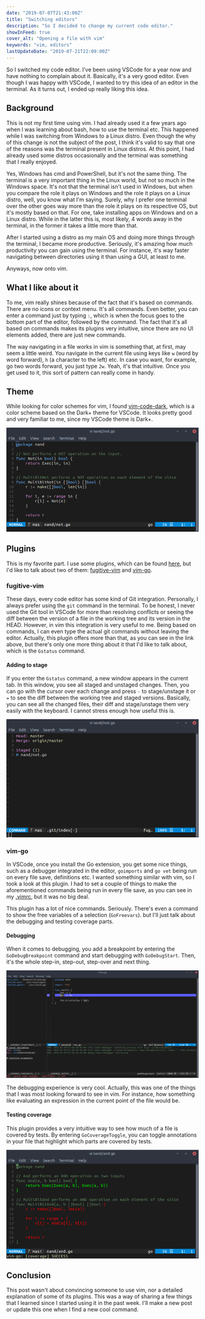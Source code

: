 ```yaml
---
date: "2019-07-07T21:43:00Z"
title: "Switching editors"
description: "So I decided to change my current code editor."
showInFeed: true
cover_alt: "Opening a file with vim"
keywords: "vim, editors"
lastUpdateDate: "2019-07-21T22:09:00Z"
---
```

So I switched my code editor. I've been using VSCode for a year now and have nothing to complain about it. Basically, it's a very good editor. Even though I was happy with VSCode, I wanted to try this idea of an editor in the terminal. As it turns out, I ended up really liking this idea.

## Background
This is not my first time using vim. I had already used it a few years ago when I was learning about bash, how to use the terminal etc. This happened while I was switching from Windows to a Linux distro. Even though the why of this change is not the subject of the post, I think it's valid to say that one of the reasons was the terminal present in Linux distros. At this point, I had already used some distros occasionally and the terminal was something that I really enjoyed.

Yes, Windows has cmd and PowerShell, but it's not the same thing. The terminal is a very important thing in the Linux world, but not so much in the Windows space. It's not that the terminal isn't used in Windows, but when you compare the role it plays on Windows and the role it plays on a Linux distro, well, you know what I'm saying. Surely, why I prefer one terminal over the other goes way more than the role it plays on its respective OS, but it's mostly based on that. For one, take installing apps on Windows and on a Linux distro. While in the latter this is, most likely, 4 words away in the terminal, in the former it takes a little more than that.

After I started using a distro as my main OS and doing more things through the terminal, I became more productive. Seriously, it's amazing how much productivity you can gain using the terminal. For instance, it's way faster navigating between directories using it than using a GUI, at least to me.

Anyways, now onto vim.

## What I like about it
To me, vim really shines because of the fact that it's based on commands. There are no icons or context menu. It's all commands. Even better, you can enter a command just by typing `:`, which is when the focus goes to the bottom part of the editor, followed by the command. The fact that it's all based on commands makes its plugins very intuitive, since there are no UI elements added, there are just new commands.

The way navigating in a file works in vim is something that, at first, may seem a little weird. You navigate in the current file using keys like `w` (word by word forward), `h` (a character to the left) etc. In case you want, for example, go two words forward, you just type `2w`. Yeah, it's that intuitive. Once you get used to it, this sort of pattern can really come in handy.

## Theme
While looking for color schemes for vim, I found [vim-code-dark](https://vimawesome.com/plugin/vim-code-dark), which is a color scheme based on the Dark+ theme for VSCode. It looks pretty good and very familiar to me, since my VSCode theme is Dark+.

![vim-code-dark color scheme](vim-theme.png)

## Plugins
This is my favorite part. I use some plugins, which can be found [here](https://github.com/efreitasn/config/blob/master/.vimrc), but I'd like to talk about two of them: [fugitive-vim](https://vimawesome.com/plugin/fugitive-vim) and [vim-go](https://vimawesome.com/plugin/vim-go).

### fugitive-vim
These days, every code editor has some kind of Git integration. Personally, I always prefer using the `git` command in the terminal. To be honest, I never used the Git tool in VSCode for more than resolving conflicts or seeing the diff between the version of a file in the working tree and its version in the HEAD. However, in vim this integration is very useful to me. Being based on commands, I can even type the actual git commands without leaving the editor. Actually, this plugin offers more than that, as you can see in the link above, but there's only one more thing about it that I'd like to talk about, which is the `Gstatus` command.

#### Adding to stage
If you enter the `Gstatus` command, a new window appears in the current tab. In this window, you see all staged and unstaged changes. Then, you can go with the cursor over each change and press `-` to stage/unstage it or `=` to see the diff between the working tree and staged versions. Basically, you can see all the changed files, their diff and stage/unstage them very easily with the keyboard. I cannot stress enough how useful this is. 

![Gstatus window](gstatus.png)

### vim-go
In VSCode, once you install the Go extension, you get some nice things, such as a debugger integrated in the editor, `goimports` and `go vet`  being run on every file save, definitions etc. I wanted something similar with vim, so I took a look at this plugin. I had to set a couple of things to make the aforementioned commands being run in every file save, as you can see in my [.vimrc](https://vimawesome.com/plugin/vim-go), but it was no big deal.

This plugin has a lot of nice commands. Seriously. There's even a command to show the free variables of a selection (`GoFreevars`). but I'll just talk about the debugging and testing coverage parts.
#### Debugging
When it comes to debugging, you add a breakpoint by entering the `GoDebugBreakpoint` command and start debugging with `GoDebugStart`. Then, it's the whole step-in, step-out, step-over and next thing.

![Debugging a Go file in vim](debugging-go.png)

The debugging experience is very cool. Actually, this was one of the things that I was most looking forward to see in vim. For instance, how something like evaluating an expression in the current point of the file would be.

#### Testing coverage
This plugin provides a very intuitive way to see how much of a file is covered by tests. By entering `GoCoverageToggle`, you can toggle annotations in your file that highlight which parts are covered by tests.

![Test coverage in a Go file](coverage-go.png)

## Conclusion
This post wasn't about convincing someone to use vim, nor a detailed explanation of some of its plugins. This was a way of sharing a few things that I learned since I started using it in the past week. I'll make a new post or update this one when I find a new cool command. 
